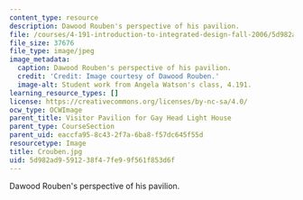 ```yaml
---
content_type: resource
description: Dawood Rouben's perspective of his pavilion.
file: /courses/4-191-introduction-to-integrated-design-fall-2006/5d982ad9591238f47fe99f561f853d6f_Crouben.jpg
file_size: 37676
file_type: image/jpeg
image_metadata:
  caption: Dawood Rouben's perspective of his pavilion.
  credit: 'Credit: Image courtesy of Dawood Rouben.'
  image-alt: Student work from Angela Watson's class, 4.191.
learning_resource_types: []
license: https://creativecommons.org/licenses/by-nc-sa/4.0/
ocw_type: OCWImage
parent_title: Visitor Pavilion for Gay Head Light House
parent_type: CourseSection
parent_uid: eaccfa95-8c43-2f7a-6ba8-f57dc645f55d
resourcetype: Image
title: Crouben.jpg
uid: 5d982ad9-5912-38f4-7fe9-9f561f853d6f
---
```

Dawood Rouben's perspective of his pavilion.